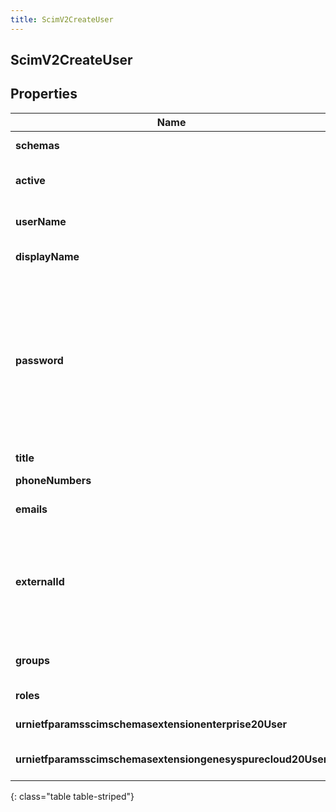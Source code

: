 ```yaml
---
title: ScimV2CreateUser
---
```


## ScimV2CreateUser

## Properties

| Name                                                        | Type                                                                                 | Description                                                                                                                                                                                                                                                                              | Notes      |
| ----------------------------------------------------------- | ------------------------------------------------------------------------------------ | ---------------------------------------------------------------------------------------------------------------------------------------------------------------------------------------------------------------------------------------------------------------------------------------- | ---------- |
| **schemas**                                                 | <!----><!---->**List&lt;String&gt;**<!---->                                          | The list of supported schemas.                                                                                                                                                                                                                                                           | [optional] |
| **active**                                                  | <!----><!---->**Boolean**<!---->                                                     | Indicates whether the user&#39;s administrative status is active.                                                                                                                                                                                                                        | [optional] |
| **userName**                                                | <!----><!---->**String**<!---->                                                      | The user&#39;s Genesys Cloud email address. Must be unique.                                                                                                                                                                                                                              |            |
| **displayName**                                             | <!----><!---->**String**<!---->                                                      | The display name of the user.                                                                                                                                                                                                                                                            |            |
| **password**                                                | <!----><!---->**String**<!---->                                                      | The new password for the Genesys Cloud user. Does not return an existing password. When creating a user, if a password is not supplied, then a password will be randomly generated that is 40 characters in length and contains five characters from each of the password policy groups. | [optional] |
| **title**                                                   | <!----><!---->**String**<!---->                                                      | The user&#39;s title.                                                                                                                                                                                                                                                                    | [optional] |
| **phoneNumbers**                                            | <!----><!---->[**List&lt;ScimPhoneNumber&gt;**](ScimPhoneNumber.md)<!---->           | The list of the user&#39;s phone numbers.                                                                                                                                                                                                                                                | [optional] |
| **emails**                                                  | <!----><!---->[**List&lt;ScimEmail&gt;**](ScimEmail.md)<!---->                       | The list of the user&#39;s email addresses.                                                                                                                                                                                                                                              | [optional] |
| **externalId**                                              | <!----><!---->**String**<!---->                                                      | The external ID of the user. Set by the provisioning client. \&quot;caseExact\&quot; is set to \&quot;true\&quot;. \&quot;mutability\&quot; is set to \&quot;readWrite\&quot;.                                                                                                           | [optional] |
| **groups**                                                  | <!----><!---->[**List&lt;ScimV2GroupReference&gt;**](ScimV2GroupReference.md)<!----> | The list of groups that the user is a member of.                                                                                                                                                                                                                                         | [optional] |
| **roles**                                                   | <!----><!---->[**List&lt;ScimUserRole&gt;**](ScimUserRole.md)<!---->                 | The list of roles assigned to the user.                                                                                                                                                                                                                                                  | [optional] |
| **urnietfparamsscimschemasextensionenterprise20User**       | <!----><!---->[**ScimV2EnterpriseUser**](ScimV2EnterpriseUser.md)<!---->             | The URI of the schema for the enterprise user.                                                                                                                                                                                                                                           | [optional] |
| **urnietfparamsscimschemasextensiongenesyspurecloud20User** | <!----><!---->[**ScimUserExtensions**](ScimUserExtensions.md)<!---->                 | The URI of the schema for the Genesys Cloud user.                                                                                                                                                                                                                                        | [optional] |

{: class="table table-striped"}
